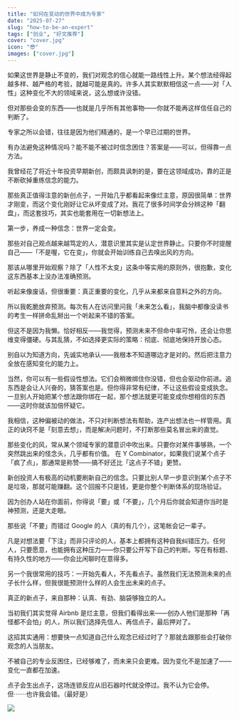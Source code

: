 ```yaml
---
title: "如何在变动的世界中成为专家"
date: "2025-07-27"
slug: "how-to-be-an-expert"
tags: ["创业", "好文推荐"]
cover: "cover.jpg"
icon: "😎"
images: ["cover.jpg"]
---
```

如果这世界是静止不变的，我们对观念的信心就能一路线性上升。某个想法经得起越多样、越严格的考验，就越可能是真的。许多人其实默默相信这一点——对「人性」这种变化不大的领域来说，这么想或许没错。



但对那些会变的东西——也就是几乎所有其他事物——你就不能再这样信任自己的判断了。



专家之所以会错，往往是因为他们精通的，是一个早已过期的世界。



有办法避免这种情况吗？能不能不被过时信念困住？答案是——可以，但得靠一点方法。



我曾经花了将近十年投资早期新创，而颇具讽刺的是，要在这领域成功，靠的正是不断砍掉重练信念的能力。



那些真正值得注意的新创点子，一开始几乎都看起来像烂主意，原因很简单：世界才刚变，而这个变化刚好让它从坏变成了对。我花了很多时间学会分辨这种「翻盘」，而这套技巧，其实也能套用在一切新想法上。



第一步，养成一种信念：世界一定会变。



那些对自己观点越来越笃定的人，潜意识里其实是认定世界静止。只要你不时提醒自己——「不是喔，它在变」，你就会开始训练自己去嗅出风的方向。



那该从哪里开始观察？除了「人性不太变」这条中等实用的原则外，很抱歉，变化这东西基本上没办法准确预测。



听起来像废话，但很重要：真正重要的变化，几乎从来都来自意料之外的方向。



所以我乾脆放弃预测。每次有人在访问里问我「未来怎么看」，我脑中都像没读书的考生一样拼命乱掰出一个听起来不错的答案。



但这不是因为我懒。恰好相反——我觉得，预测未来不但命中率可怜，还会让你思维变得僵硬。与其乱猜，不如选择更实际的策略：彻底、彻底地保持开放心态。



别自以为知道方向，先诚实地承认——我根本不知道哪边才是对的。然后把注意力全放在感知变化的能力上。



当然，你可以有一些假设性想法。它们会稍微绑住你没错，但也会驱动你前进。追东西是会让人兴奋的，猜答案也是。但你得非常有纪律，不让这些假设变成执念。
一旦别人开始把某个想法跟你绑在一起，那个想法就更可能变成你想相信的东西——这时你就该加倍怀疑它。



我相信，这种偏被动的做法，不只对判断想法有帮助，连产出想法也一样管用。真正的诀窍不是「刻意去想」，而是解决问题时，不打断那些莫名冒出来的直觉。



那些变化的风，常从某个领域专家的潜意识中吹出来。只要你对某件事够熟，一个突然跳出来的怪念头，几乎都有价值。
在 Y Combinator，如果我们说某个点子「疯了点」，那通常是称赞——搞不好还比「这点子不错」更赞。



新创投资人有极高的动机要刷新自己的信念。只要比别人早一步意识到某个点子不是垃圾，那就可能赚翻。这个回报不只是钱，更是你整个判断体系的现场验证。



因为创办人站在你面前，你得说「要」或「不要」，几个月后你就会知道你当时是神预测，还是大走眼。



那些说「不要」而错过 Google 的人（真的有几个），这笔帐会记一辈子。



凡是对想法要「下注」而非只评论的人，基本上都拥有这种自我纠错压力。任何人，只要愿意，也能拥有这种压力——你只要公开写下自己的判断。写在有标题、有持久性的地方——你会比闲聊时在意得多。



另一个我很常用的技巧：一开始先看人，不先看点子。虽然我们无法预测未来的点子长什么样，但我很能预测什么样的人会生出未来的点子。



真正的新点子，来自那种：认真、有劲、脑袋够独立的人。



当初我们其实觉得 Airbnb 是烂主意，但我们看得出来——创办人他们是那种「再怪都不会怕」的人，所以我们选择先信人、再信点子，最后押对了。



这招其实通用：想要快一点知道自己什么观念已经过时了？那就去跟那些会打破你观念的人当朋友。



不被自己的专业反困住，已经够难了，而未来只会更难。因为变化不是加速了——变化一直都在加速。



点子会生出点子，这场连锁反应从旧石器时代就没停过。我不认为它会停。
但⋯⋯也许我会错。（最好是）




![](https://prod-files-secure.s3.us-west-2.amazonaws.com/112d0858-5090-4d34-a606-b75eb8d65fd2/46476355-9cf3-4e99-9b7a-3531bc426380/1000202064.png?X-Amz-Algorithm=AWS4-HMAC-SHA256&X-Amz-Content-Sha256=UNSIGNED-PAYLOAD&X-Amz-Credential=ASIAZI2LB4665Z4D4GB2%2F20250825%2Fus-west-2%2Fs3%2Faws4_request&X-Amz-Date=20250825T173143Z&X-Amz-Expires=3600&X-Amz-Security-Token=IQoJb3JpZ2luX2VjEAkaCXVzLXdlc3QtMiJGMEQCIEkLJ5GgSjwWJ117M56X2OCkSVkei0fvx9TKB%2B9V8zKVAiBtPHdWksUfXv8hqE6py3GcMxxPtI7HAIckVHGwzGP4Air%2FAwhiEAAaDDYzNzQyMzE4MzgwNSIMqdsTxTbYH%2Biq73xoKtwDl2lNEiUIcoDNSTjDZqoNrhgY2Mff%2Fs8oMSfQiNeY%2F5mUypngTYVKAbRO4Ee%2Fa9iUbmBR4jvGRAAnQUmMIRtdtCzsB%2Bpu98WROpJhJ%2F8mErJ03CJEy5icNcaG%2FTiSavDtNr8fi%2FdLSkwnbkE%2FTTHshAKyF9aeUBNveI59YzH6I01tmlVKdNgypLNdRk86ZJ%2BUzQ8T378IDbL%2Fp40huuk50U9up%2FrvIGifMmMobGJ6TyLkRDiuEslebC35xEMmF%2FqVWNIoxEo%2BFWOPB5in6H5L6YzBxL9gH7haaDZkSF0nWWgo2jnFE5173P%2F8tbj80xKM22WzLtUBQRhtzMeczbIXiDNcakptT9dWUjkCX%2BCczbucIpgVKQL5kwWzi9Mzk7cy1cTeYqPq6zG%2BYuM%2BbaW%2FUTjtcINfdVTWbYgIFGp1AXTROt0eyd79XWZ%2B1h%2BOrQCjtuNbo%2BHJLL0XJPzH4T9dHgtsdLlvaF3cb0YjYjoNHXxdtSwf3ViJpFktIsjeh43PZbI5BYz%2FbhBQIJoNTfZme9Q1oR1LG%2Bu8oDSE80sXwNiPiJ3tA2%2F0P7kviVdxnNrgY9Tfy3rgwxGJt7qZquDKtPchGheLLCYtCpy7qQnvdueYB3DKQiXTO40hGX0wtaiyxQY6pgG6OM9K6QubAQdYc28TEYxLkZDlhGCGdZ8wruPLUxpMP6mV2vCYWtGTOzg7Ya9RHuW54nRxa0LMmb17eyqWCNj7YyZ59fix3%2B6tvlX76HoEn4obdPgfwqe7NUdv8jE%2FPtrrYtADSVdAT3GcBEsmWRivfPZrrSKVEtsHjjt%2B5FO6nXmD%2Fzztc8kIEw7y2j2ZLSiLIG%2BJJw8XDjFhJMlk2T%2Bxlv3ZGiyz&X-Amz-Signature=c24312a329592b0376889574a2d5caca2fc2ffd17b6ca255ce1e47f7be9cc2bd&X-Amz-SignedHeaders=host&x-amz-checksum-mode=ENABLED&x-id=GetObject)

